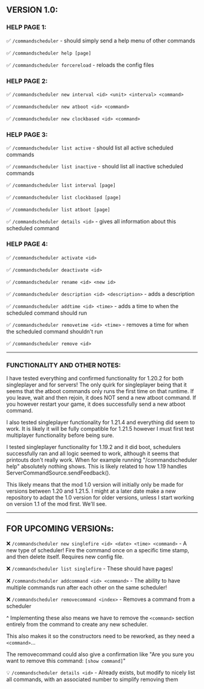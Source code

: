  
 ## VERSION 1.0:

 ### HELP PAGE 1:
 ✅ `/commandscheduler` - should simply send a help menu of other commands

 ✅ `/commandscheduler help [page]`

 ✅ `/commandscheduler forcereload` - reloads the config files
 
 ### HELP PAGE 2:

 ✅ `/commandscheduler new interval <id> <unit> <interval> <command>`

 ✅ `/commandscheduler new atboot <id> <command>`

 ✅ `/commandscheduler new clockbased <id> <command>`
 
 ### HELP PAGE 3:

 ✅ `/commandscheduler list active` - should list all active scheduled commands

 ✅ `/commandscheduler list inactive` - should list all inactive scheduled commands

 ✅ `/commandscheduler list interval [page]`

 ✅ `/commandscheduler list clockbased [page]`
 
 ✅ `/commandscheduler list atboot [page]`

 ✅ `/commandscheduler details <id>` - gives all information about this scheduled command

 ### HELP PAGE 4:

 ✅ `/commandscheduler activate <id>`

 ✅ `/commandscheduler deactivate <id>`

 ✅ `/commandscheduler rename <id> <new id>`

 ✅ `/commandscheduler description <id> <description>` - adds a description

 ✅ `/commandscheduler addtime <id> <time>` - adds a time to when the scheduled command should run

 ✅ `/commandscheduler removetime <id> <time>` - removes a time for when the scheduled command shouldn't run

 ✅ `/commandscheduler remove <id>`

-----
 
 ### FUNCTIONALITY AND OTHER NOTES:

 I have tested everything and confirmed functionality for 1.20.2 for both singleplayer and for servers! The only 
 quirk for singleplayer being that it seems that the atboot commands only runs the first time on that runtime. 
 If you leave, wait and then rejoin, it does NOT send a new atboot command. If you however restart your game,
 it does successfully send a new atboot command.

 I also tested singleplayer functionality for 1.21.4 and everything did seem to work. It is likely it will be fully
 compatible for 1.21.5 however I must first test multiplayer functionality before being sure.

 I tested singleplayer functionality for 1.19.2 and it did boot, schedulers successfully ran and all logic
 seemed to work, although it seems that printouts don't really work. When for example running "/commandscheduler help"
 absolutely nothing shows. This is likely related to how 1.19 handles ServerCommandSource.sendFeedback().

 This likely means that the mod 1.0 version will initially only be made for versions between 1.20 and 1.21.5.
 I might at a later date make a new repository to adapt the 1.0 version for older versions, unless I start
 working on version 1.1 of the mod first. We'll see.

----

 ## FOR UPCOMING VERSIONs:

 ❌ `/commandscheduler new singlefire <id> <date> <time> <command>` - A new type of scheduler! Fire the command once on a specific time stamp, and then delete itself. Requires new config file.
 
 ❌ `/commandscheduler list singlefire` - These should have pages! 

 ❌ `/commandscheduler addcommand <id> <command>` - The ability to have multiple commands run after each other on the same scheduler!
 
 ❌ `/commandscheduler removecommand <index>` - Removes a command from a scheduler
    
  ^ Implementing these also means we have to remove the `<command>` section entirely from the command to create any new scheduler. 

  This also makes it so the constructors need to be reworked, as they need a `<command>`...

  The removecommand could also give a confirmation like "Are you sure you want to remove this command: `[show command]`"

 💡 `/commandscheduler details <id>` - Already exists, but modify to nicely list all commands, with an associated number to simplify removing them

